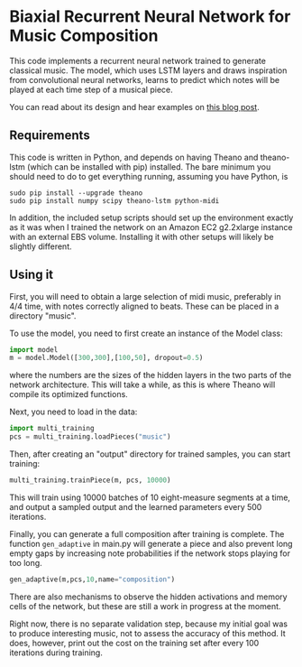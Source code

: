 # Biaxial Recurrent Neural Network for Music Composition

This code implements a recurrent neural network trained to generate classical music. The model, which uses LSTM layers and draws inspiration from convolutional neural networks, learns to predict which notes will be played at each time step of a musical piece.

You can read about its design and hear examples on [this blog post](http://www.hexahedria.com/2015/08/03/composing-music-with-recurrent-neural-networks/). 

## Requirements

This code is written in Python, and depends on having Theano and theano-lstm (which can be installed with pip) installed. The bare minimum you should need to do to get everything running, assuming you have Python, is
```
sudo pip install --upgrade theano
sudo pip install numpy scipy theano-lstm python-midi
```

In addition, the included setup scripts should set up the environment exactly as it was when I trained the network on an Amazon EC2 g2.2xlarge instance with an external EBS volume. Installing it with other setups will likely be slightly different.

## Using it

First, you will need to obtain a large selection of midi music, preferably in 4/4 time, with notes correctly aligned to beats. These can be placed in a directory "music".

To use the model, you need to first create an instance of the Model class:
```python
import model
m = model.Model([300,300],[100,50], dropout=0.5)
```
where the numbers are the sizes of the hidden layers in the two parts of the network architecture. This will take a while, as this is where Theano will compile its optimized functions.

Next, you need to load in the data:
```python
import multi_training
pcs = multi_training.loadPieces("music")
```

Then, after creating an "output" directory for trained samples, you can start training:
```python
multi_training.trainPiece(m, pcs, 10000)
```

This will train using 10000 batches of 10 eight-measure segments at a time, and output a sampled output and the learned parameters every 500 iterations.

Finally, you can generate a full composition after training is complete. The function `gen_adaptive` in main.py will generate a piece and also prevent long empty gaps by increasing note probabilities if the network stops playing for too long.
```python
gen_adaptive(m,pcs,10,name="composition")
```

There are also mechanisms to observe the hidden activations and memory cells of the network, but these are still a work in progress at the moment.

Right now, there is no separate validation step, because my initial goal was to produce interesting music, not to assess the accuracy of this method. It does, however, print out the cost on the training set after every 100 iterations during training.
